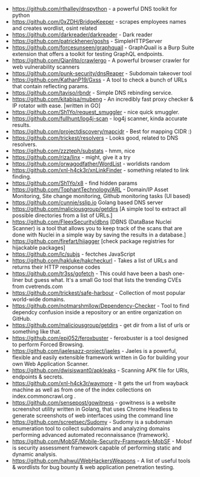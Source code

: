 * https://github.com/rthalley/dnspython - a powerful DNS toolkit for python
* https://github.com/0xZDH/BridgeKeeper - scrapes employees names and creates wordlist, osint related
* https://github.com/darkreader/darkreader - Dark reader
* https://github.com/patrickhener/goshs - SimpleHTTPServer
* https://github.com/forcesunseen/graphquail - GraphQuail is a Burp Suite extension that offers a toolkit for testing GraphQL endpoints.
* https://github.com/Qianlitp/crawlergo - A powerful browser crawler for web vulnerability scanners
* https://github.com/punk-security/dnsReaper - Subdomain takeover tool
* https://github.com/KathanP19/Gxss - A tool to check a bunch of URLs that contain reflecting params.
* https://github.com/taviso/rbndr - Simple DNS rebinding service.
* https://github.com/kitabisa/mubeng - An incredibly fast proxy checker & IP rotator with ease. [written in GO]
* https://github.com/Sh1Yo/request_smuggler - nice quick smuggler.
* https://github.com/fullhunt/log4j-scan - log4j scanner, kinda accurate results.
* https://github.com/projectdiscovery/mapcidr - Best for mapping CIDR :)
* https://github.com/trickest/resolvers - Looks good, related to DNS resolvers.
* https://github.com/zzzteph/substats - hmm, nice 
* https://github.com/riza/linx - might, give it a try 
* https://github.com/orwagodfather/WordList - worldists random
* https://github.com/xnl-h4ck3r/xnLinkFinder - something related to link finding.
* https://github.com/Sh1Yo/x8 - find hidden params
* https://github.com/TophantTechnology/ARL - Domain/IP Asset Monitoring, Site change monitoring, Github monitoring tasks (UI based)
* https://github.com/cunnie/sslip.io Golang based DNS server
* https://github.com/maliciousgroup/getdirs [A simple tool to extract all possible directories from a list of URLs.]
* https://github.com/FleexSecurity/dbns [DBNS (DataBase Nuclei Scanner) is a tool that allows you to keep track of the scans that are done with Nuclei in a simple way by saving the results in a database.]
* https://github.com/firefart/hijagger [check package registries for hijackable packages]
* https://github.com/lc/subjs - fectches JavaScript
* https://github.com/hakluke/hakcheckurl - Takes a list of URLs and returns their HTTP response codes
* https://github.com/tr3ss/gofetch - This could have been a bash one-liner but guess what. It's a small Go tool that lists the trending CVEs from cvetrends.com
* https://github.com/trickest/safe-harbour - Collection of most popular world-wide domains.
* https://github.com/notmarshmllow/Dependency-Checker - Tool to find dependcy confusion inside a repository or an entire organization on GitHub.
* https://github.com/maliciousgroup/getdirs - get dir from a list of urls or something like that.
* https://github.com/epi052/feroxbuster - feroxbuster is a tool designed to perform Forced Browsing.
* https://github.com/jaelesazz-project/jaeles - Jaeles is a powerful, flexible and easily extensible framework written in Go for building your own Web Application Scanner.
* https://github.com/dwisiswant0/apkleaks - Scanning APK file for URIs, endpoints & secrets.
* https://github.com/xnl-h4ck3r/waymore - It gets the url from wayback machine as well as from one of the index collections on index.commoncrawl.org .
* https://github.com/sensepost/gowitness - gowitness is a website screenshot utility written in Golang, that uses Chrome Headless to generate screenshots of web interfaces using the command line
* https://github.com/screetsec/Sudomy - Sudomy is a subdomain enumeration tool to collect subdomains and analyzing domains performing advanced automated reconnaissance (framework). 
* https://github.com/MobSF/Mobile-Security-Framework-MobSF - Mobsf is security assessment framework capable of performing static and dynamic analysis.
* https://github.com/hahwul/WebHackersWeapons - A list of useful tools & wordlists for bug bounty & web application penetration testing.
